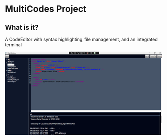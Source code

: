 # MultiCodes Project

## What is it?

A CodeEditor with syntax highlighting, file management, and an integrated terminal

![MultiCodes](./MultiCodes.png)
